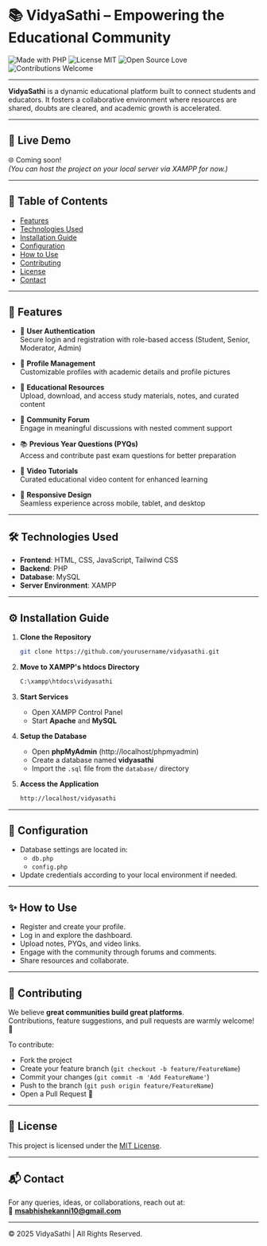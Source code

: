 

# 📚 VidyaSathi – Empowering the Educational Community

![Made with PHP](https://img.shields.io/badge/Made%20with-PHP-blue)
![License MIT](https://img.shields.io/badge/License-MIT-green)
![Open Source Love](https://img.shields.io/badge/Open%20Source-%E2%9D%A4-red)
![Contributions Welcome](https://img.shields.io/badge/Contributions-Welcome-brightgreen)

---

**VidyaSathi** is a dynamic educational platform built to connect students and educators. It fosters a collaborative environment where resources are shared, doubts are cleared, and academic growth is accelerated.

---

## 🚀 Live Demo

🌐 Coming soon!  
*(You can host the project on your local server via XAMPP for now.)*

---

## 📑 Table of Contents

- [Features](#-features)
- [Technologies Used](#-technologies-used)
- [Installation Guide](#-installation-guide)
- [Configuration](#-configuration)
- [How to Use](#-how-to-use)
- [Contributing](#-contributing)
- [License](#-license)
- [Contact](#-contact)

---

## 🚀 Features

- 🔐 **User Authentication**  
  Secure login and registration with role-based access (Student, Senior, Moderator, Admin)

- 👤 **Profile Management**  
  Customizable profiles with academic details and profile pictures

- 📂 **Educational Resources**  
  Upload, download, and access study materials, notes, and curated content

- 💬 **Community Forum**  
  Engage in meaningful discussions with nested comment support

- 📚 **Previous Year Questions (PYQs)**  
  Access and contribute past exam questions for better preparation

- 🎥 **Video Tutorials**  
  Curated educational video content for enhanced learning

- 📱 **Responsive Design**  
  Seamless experience across mobile, tablet, and desktop

---

## 🛠️ Technologies Used

- **Frontend**: HTML, CSS, JavaScript, Tailwind CSS
- **Backend**: PHP
- **Database**: MySQL
- **Server Environment**: XAMPP

---

## ⚙️ Installation Guide

1. **Clone the Repository**
   ```bash
   git clone https://github.com/yourusername/vidyasathi.git


2. **Move to XAMPP's htdocs Directory**
   ```bash
   C:\xampp\htdocs\vidyasathi
   ```

3. **Start Services**
   - Open XAMPP Control Panel
   - Start **Apache** and **MySQL**

4. **Setup the Database**
   - Open **phpMyAdmin** (http://localhost/phpmyadmin)
   - Create a database named **vidyasathi**
   - Import the `.sql` file from the `database/` directory

5. **Access the Application**
   ```bash
   http://localhost/vidyasathi
   ```

---

## 🔧 Configuration

- Database settings are located in:
  - `db.php`
  - `config.php`
- Update credentials according to your local environment if needed.

---

## ✨ How to Use

- Register and create your profile.
- Log in and explore the dashboard.
- Upload notes, PYQs, and video links.
- Engage with the community through forums and comments.
- Share resources and collaborate.

---

## 🤝 Contributing

We believe **great communities build great platforms**.  
Contributions, feature suggestions, and pull requests are warmly welcome! 💬

To contribute:
- Fork the project
- Create your feature branch (`git checkout -b feature/FeatureName`)
- Commit your changes (`git commit -m 'Add FeatureName'`)
- Push to the branch (`git push origin feature/FeatureName`)
- Open a Pull Request 🚀

---

## 📄 License

This project is licensed under the [MIT License](LICENSE).

---

## 📬 Contact

For any queries, ideas, or collaborations, reach out at:  
📧 **msabhishekanni10@gmail.com**

---

© 2025 VidyaSathi | All Rights Reserved.

